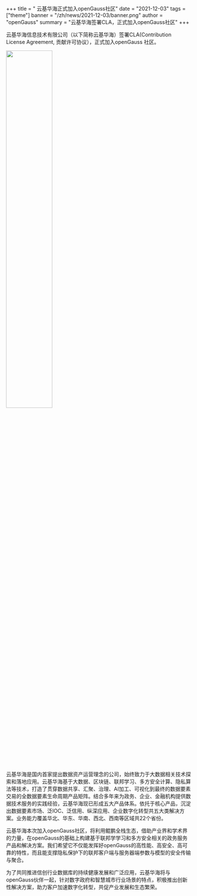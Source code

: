 ﻿+++
title = " 云基华海正式加入openGauss社区"
date = "2021-12-03"
tags = ["theme"]
banner = "/zh/news/2021-12-03/banner.png"
author = "openGauss"
summary = "云基华海签署CLA，正式加入openGauss社区"
+++


​云基华海信息技术有限公司（以下简称云基华海）签署CLA(Contribution License Agreement, 贡献许可协议），正式加入openGauss 社区。

<img src="/zh/news/2021-12-03/banner.png" style="width: 50%">


云基华海是国内首家提出数据资产运营理念的公司，始终致力于大数据相关技术探索和落地应用。云基华海基于大数据、区块链、联邦学习、多方安全计算、隐私算法等技术，打造了贯穿数据共享、汇聚、治理、AI加工、可视化到最终的数据要素交易的全数据要素生命周期产品矩阵。结合多年来为政务、企业、金融机构提供数据技术服务的实践经验，云基华海现已形成五大产品体系。依托于核心产品，沉淀出数据要素市场、泛IOC、泛信用、纵深应用、企业数字化转型共五大类解决方案。业务能力覆盖华北、华东、华南、西北、西南等区域共22个省份。

云基华海本次加入openGauss社区，将利用鲲鹏全栈生态，借助产业界和学术界的力量，在openGauss的基础上构建基于联邦学学习和多方安全相关的政务服务产品和解决方案。我们希望它不仅能发挥好openGauss的高性能、高安全、高可靠的特性，而且能支撑隐私保护下的联邦客户端与服务器端参数与模型的安全传输与聚合。

为了共同推进信创行业数据库的持续健康发展和广泛应用，云基华海将与openGauss伙伴一起，针对数字政府和智慧城市行业场景的特点，积极推出创新性解决方案，助力客户加速数字化转型，共促产业发展和生态繁荣。